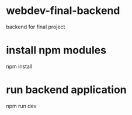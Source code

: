 # webdev-final-backend
 backend for final project
# install npm modules
npm install

# run backend application
npm run dev
